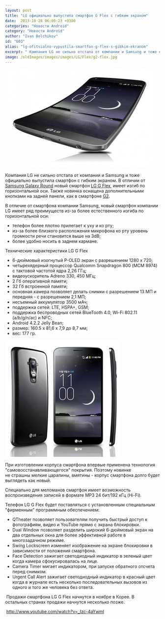 ```yaml
---
layout: post
title: "LG официально выпустила смартфон G Flex с гибким экраном"
date:  2013-10-28 06:00:23 +0300
categories: "Новости Android"
category: "Новости Android"
author: "Ivan Belchikov"
id: "603"
alias: "lg-ofitsialno-vypustila-smartfon-g-flex-s-gibkim-ekranom"
excerpt: " Компания LG не сильно отстала от компании и Samsung и тоже официально выпустила смартфон с гибким экраном. В отличии от Samsung Galaxy Round новый смартфон LG G Flex  имеет изгиб по горизонтальной оси. Также новинка оснащена дополнительными кнопками на задней панели, как в смартфоне G2."
image: /oldImages/images/images/LG/Flex/g2-flex.jpg
---
```

<img src="/oldImages/images/images/LG/Flex/g2-flex.jpg" alt="LG G Flex" /> 

Компания LG не сильно отстала от компании и Samsung и тоже официально выпустила смартфон с гибким экраном. В отличии от <a href="index.php?option=com_content&amp;view=article&amp;id=590&amp;catid=8&amp;Itemid=102">Samsung Galaxy Round</a> новый смартфон <a href="index.php?option=com_content&amp;view=article&amp;id=585&amp;catid=8&amp;Itemid=102">LG G Flex </a> имеет изгиб по горизонтальной оси. Также новинка оснащена дополнительными кнопками на задней панели, как в смартфоне <a href="index.php?option=com_content&amp;view=article&amp;id=508&amp;catid=8&amp;Itemid=102">G2</a>.


В отличие от смартфона компании Samsung, новый смартфон компании LG имеет ряд преимуществ из-за более естественного изгиба по горизонтальной оси:

<ul>
<li>телефон более плотно прилегает к уху и ко рту;</li>
<li>из-за более близкого расположения микрофона ко рту уровень громкости речи становится выше на 3dB;</li>
<li>более удобно носить в заднем кармане.</li>
</ul>
Технические характеристики LG G Flex

<ul>
<li>6-дюймовый изогнутый P-OLED экран с разрешением 1280 x 720;</li>
<li>четырехядерный процессор Qualcomm Snapdragon 800 (МСМ 8974) с тактовой частотой ядра 2,26 ГГц;</li>
<li>видеоускоритель Adreno 330, 450 МГц;</li>
<li>2 Гб оперативной памяти;</li>
<li>32 Гб встроенной памяти;</li>
<li>основная камера позволяет делать снимки с разрешением 13 МП и передняя - с разрешением 2,1 МП;</li>
<li>несъемный аккумулятор 3500 мАч;</li>
<li>поддержка сетей: LTE, HSPA+, GSM;</li>
<li>поддержка беспроводных сетей BlueTooth 4.0, Wi-Fi 802.11 (a/b/g/n/ac) и NFC;</li>
<li>Android 4.2.2 Jelly Bean;</li>
<li>размер: 160.5 x 81,6 x 7,9 до 8,7 мм;</li>
<li>вес: 177 гр.</li>
</ul>
 <img src="/oldImages/images/images/LG/Flex/g-flex.jpg" alt="Смартфон с гибким экраном" />

При изготовлении корпуса смартфона впервые применена технология "самовосстанавливающегося" покрытия. Поэтому новинке не страшны мелкие царапины, вмятины - корпус смартфона долго будет выглядеть как новый.

Специально для меломанов смартфон имеет возможность воспроизведения записей в формате MP3 24 бит/192 кГц (Hi-Fi).

Телефон LG G Flex будет поставляться с установленным специальным "фирменным" программным обеспечением:

<ul>
<li>QTheater позволяет пользователям получить быстрый доступ к фотографиям, видео и YouTube прямо с экрана блокировки. </li>
<li>Dual Window позволяет разделить широкий 6-дюймовый экран на два отдельных окна для более эффективной работе в многозадачном режиме.</li>
<li>Swing Lockscreen изменяет изображение на экране блокировки в зависимости от положения смартфона.</li>
<li>Face Detection зажигает светодиодный индикатор в зеленый цвет когда камера сфокусировалась на лице.</li>
<li>Camera Timer мигает индикатором, при запуске обратного отсчета перед снимком.</li>
<li>Urgent Call Alert зажигает светодиодный индикатор в красный цвет когда в журнале есть несколько последовательных вызовов из одного и того же человека без ответа.</li>
</ul>
 Продажи смартфона LG G Flex начнутся в ноябре в Корее. В остальных странах продажи начнутся несколько позже.

 http://www.youtube.com/watch?v=_Izc-4aYwmI
